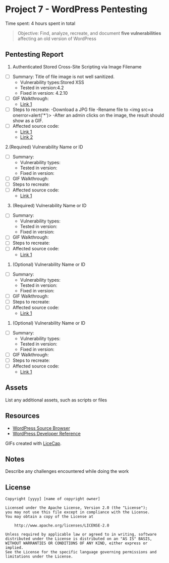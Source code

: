 # Project 7 - WordPress Pentesting

Time spent: 4 hours spent in total

> Objective: Find, analyze, recreate, and document **five vulnerabilities** affecting an old version of WordPress

## Pentesting Report

1. Authenticated Stored Cross-Site Scripting via Image Filename
  - [ ] Summary: Title of file image is not well sanitized.
    - Vulnerability types:Stored XSS
    - Tested in version:4.2
    - Fixed in version: 4.2.10
  - [ ] GIF Walkthrough: 
    - [Link 1](https://github.com/lcano8/Codepath/blob/master/Week7/Authenticated%20Stored%20Cross-Site%20Scripting%20via%20Image%20Filename.gif)
  - [ ] Steps to recreate: 
        -Download a JPG file
        -Rename file to <img src=a onerror=alert('*')>
        -After an admin clicks on the image, the result should show as a GIF.
  - [ ] Affected source code:
    - [Link 1](https://core.trac.wordpress.org/browser/tags/version/src/source_file.php)
    - [Link 2](https://sumofpwn.nl/advisory/2016/persistent_cross_site_scripting_vulnerability_in_wordpress_due_to_unsafe_processing_of_file_names.html1)
 
 2.(Required) Vulnerability Name or ID
  - [ ] Summary: 
    - Vulnerability types:
    - Tested in version:
    - Fixed in version: 
  - [ ] GIF Walkthrough: 
  - [ ] Steps to recreate: 
  - [ ] Affected source code:
    - [Link 1](https://core.trac.wordpress.org/browser/tags/version/src/source_file.php)
3. (Required) Vulnerability Name or ID
  - [ ] Summary: 
    - Vulnerability types:
    - Tested in version:
    - Fixed in version: 
  - [ ] GIF Walkthrough: 
  - [ ] Steps to recreate: 
  - [ ] Affected source code:
    - [Link 1](https://core.trac.wordpress.org/browser/tags/version/src/source_file.php)
1. (Optional) Vulnerability Name or ID
  - [ ] Summary: 
    - Vulnerability types:
    - Tested in version:
    - Fixed in version: 
  - [ ] GIF Walkthrough: 
  - [ ] Steps to recreate: 
  - [ ] Affected source code:
    - [Link 1](https://core.trac.wordpress.org/browser/tags/version/src/source_file.php)
1. (Optional) Vulnerability Name or ID
  - [ ] Summary: 
    - Vulnerability types:
    - Tested in version:
    - Fixed in version: 
  - [ ] GIF Walkthrough: 
  - [ ] Steps to recreate: 
  - [ ] Affected source code:
    - [Link 1](https://core.trac.wordpress.org/browser/tags/version/src/source_file.php) 

## Assets

List any additional assets, such as scripts or files

## Resources

- [WordPress Source Browser](https://core.trac.wordpress.org/browser/)
- [WordPress Developer Reference](https://developer.wordpress.org/reference/)

GIFs created with [LiceCap](http://www.cockos.com/licecap/).

## Notes

Describe any challenges encountered while doing the work

## License

    Copyright [yyyy] [name of copyright owner]

    Licensed under the Apache License, Version 2.0 (the "License");
    you may not use this file except in compliance with the License.
    You may obtain a copy of the License at

        http://www.apache.org/licenses/LICENSE-2.0

    Unless required by applicable law or agreed to in writing, software
    distributed under the License is distributed on an "AS IS" BASIS,
    WITHOUT WARRANTIES OR CONDITIONS OF ANY KIND, either express or implied.
    See the License for the specific language governing permissions and
    limitations under the License.
